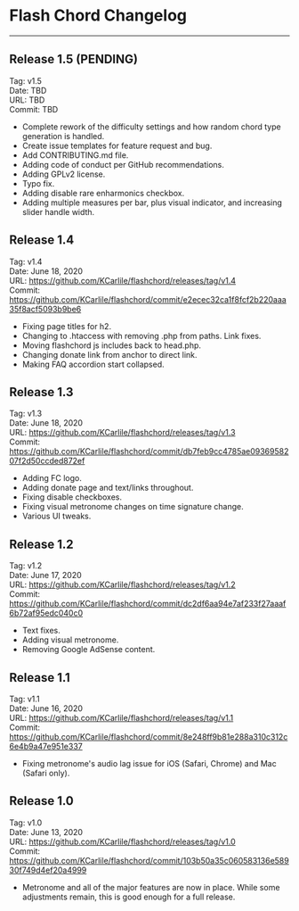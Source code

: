 # Flash Chord Changelog
---

## Release 1.5 (PENDING)
Tag: v1.5  
Date: TBD  
URL: TBD  
Commit: TBD  

- Complete rework of the difficulty settings and how random chord type generation is handled.
- Create issue templates for feature request and bug.
- Add CONTRIBUTING.md file.
- Adding code of conduct per GitHub recommendations.
- Adding GPLv2 license.
- Typo fix.
- Adding disable rare enharmonics checkbox.
- Adding multiple measures per bar, plus visual indicator, and increasing slider handle width.


## Release 1.4
Tag: v1.4  
Date: June 18, 2020  
URL: https://github.com/KCarlile/flashchord/releases/tag/v1.4  
Commit: https://github.com/KCarlile/flashchord/commit/e2ecec32ca1f8fcf2b220aaa35f8acf5093b9be6  

- Fixing page titles for h2.
- Changing to .htaccess with removing .php from paths. Link fixes.
- Moving flashchord js includes back to head.php.
- Changing donate link from anchor to direct link.
- Making FAQ accordion start collapsed.


## Release 1.3
Tag: v1.3  
Date: June 18, 2020  
URL: https://github.com/KCarlile/flashchord/releases/tag/v1.3  
Commit: https://github.com/KCarlile/flashchord/commit/db7feb9cc4785ae0936958207f2d50ccded872ef  

- Adding FC logo.
- Adding donate page and text/links throughout.
- Fixing disable checkboxes.
- Fixing visual metronome changes on time signature change.
- Various UI tweaks.


## Release 1.2
Tag: v1.2  
Date: June 17, 2020  
URL: https://github.com/KCarlile/flashchord/releases/tag/v1.2  
Commit: https://github.com/KCarlile/flashchord/commit/dc2df6aa94e7af233f27aaaf6b72af95edc040c0  

- Text fixes.
- Adding visual metronome.
- Removing Google AdSense content.


## Release 1.1
Tag: v1.1  
Date: June 16, 2020  
URL: https://github.com/KCarlile/flashchord/releases/tag/v1.1  
Commit: https://github.com/KCarlile/flashchord/commit/8e248ff9b81e288a310c312c6e4b9a47e951e337  

- Fixing metronome's audio lag issue for iOS (Safari, Chrome) and Mac (Safari only).


## Release 1.0
Tag: v1.0  
Date: June 13, 2020  
URL: https://github.com/KCarlile/flashchord/releases/tag/v1.0  
Commit: https://github.com/KCarlile/flashchord/commit/103b50a35c060583136e58930f749d4ef20a4999  

- Metronome and all of the major features are now in place. While some adjustments remain, this is good enough for a full release.
